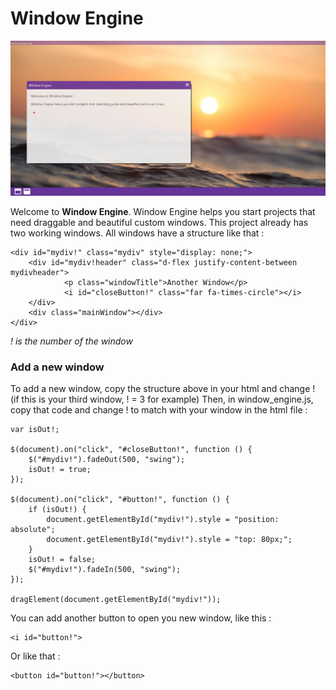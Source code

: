 # Window Engine

![demo](demo.jpg)

Welcome to **Window Engine**. Window Engine helps you start projects that need 
draggable and beautiful custom windows. This project already has two working windows.
All windows have a structure like that :

~~~~
<div id="mydiv!" class="mydiv" style="display: none;">
	<div id="mydiv!header" class="d-flex justify-content-between mydivheader">
			<p class="windowTitle">Another Window</p>
			<i id="closeButton!" class="far fa-times-circle"></i>
	</div>
	<div class="mainWindow"></div>
</div>
~~~~
*! is the number of the window*

### Add a new window

To add a new window, copy the structure above in your html and change ! (if this is your third window, ! = 3 for example)
Then, in window_engine.js, copy that code and change ! to match with your window in the html file :

~~~~
var isOut!;

$(document).on("click", "#closeButton!", function () {
	$("#mydiv!").fadeOut(500, "swing");
	isOut! = true;
});

$(document).on("click", "#button!", function () {
	if (isOut!) {
		document.getElementById("mydiv!").style = "position: absolute";
		document.getElementById("mydiv!").style = "top: 80px;";
	}
	isOut! = false;
	$("#mydiv!").fadeIn(500, "swing");
});

dragElement(document.getElementById("mydiv!"));
~~~~

You can add another button to open you new window, like this :

~~~~
<i id="button!">
~~~~

Or like that :

~~~~
<button id="button!"></button>
~~~~